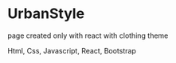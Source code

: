 # UrbanStyle
page created only with react with clothing theme

Html, Css, Javascript, React, Bootstrap
